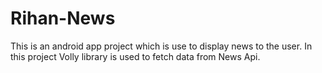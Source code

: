 # Rihan-News
This is an android app project which is use to display news to the user.
In this project Volly library is used to fetch data from News Api.
